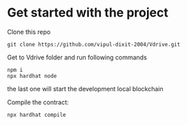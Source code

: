 # Get started with the project
Clone this repo
```shell
git clone https://github.com/vipul-dixit-2004/Vdrive.git
```

Get to Vdrive folder and run following commands
```shell
npm i
npx hardhat node 
```
the last one will start the development local blockchain


Compile the contract:
```shell
npx hardhat compile
```
